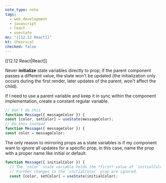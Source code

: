 ```yaml
---
note_type: note
tags:
  - web_development
  - javascript
  - react
  - usestate
mn: "[[12.12 React]]"
kt: theorical
checked: false
---
```

[[12.12 React|React]]

Never **initialize** state variables directly to prop; if the parent component passes a different value, the state won't be updated (the initialization only occurs during the first render, later updates of the parent, won't affect the child). 

If I need to use a parent variable and keep it in sync within the component implementation, create a constant regular variable.
```jsx
// Don't do this
function Message({ messageColor }) {
const [color, setColor] = useState(messageColor);
// Do this instead
function Message({ messageColor }) {
const color = messageColor;
```

The only reason to mirroring props as a state variables is if my component want to ignore all updates for a specific prop, in this case, name the prop with a proper name like initial or default.

```jsx
function Message({ initialColor }) {
  // The `color` state variable holds the *first* value of `initialColor`.
  // Further changes to the `initialColor` prop are ignored.
  const [color, setColor] = useState(initialColor);
```